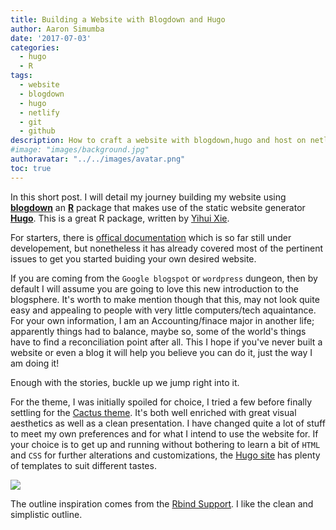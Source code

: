```yaml
---
title: Building a Website with Blogdown and Hugo
author: Aaron Simumba
date: '2017-07-03'
categories:
  - hugo
  - R
tags:
  - website
  - blogdown
  - hugo
  - netlify
  - git
  - github
description: How to craft a website with blogdown,hugo and host on netlify
#image: "images/background.jpg"
authoravatar: "../../images/avatar.png"
toc: true
---
```



In this short post. I will detail my journey building my website using [__blogdown__](https://github/rstudio/blogdown) an [__R__](https://r-project.org) package that makes use of the static website generator [__Hugo__](https://gohugo.io). This is a great R package, written by [Yihui Xie](https://yihui.name/en). 

For starters, there is [offical documentation](https://bookdown.org/yihui/blogdown/) which is so far still under developement, but nonetheless it has already covered most of the pertinent issues to get you started buiding your own desired website. 

If you are coming from the `Google blogspot` or `wordpress` dungeon, then by default I will assume you are going to love this new introduction to the blogsphere. It's worth to make mention though that this, may not look quite easy and appealing to people with very little computers/tech aquaintance. For your own information, I am an Accounting/finace major in another life; apparently things had to balance, maybe so, some of the world's things have to find a reconciliation point after all. This I hope if you've never built a website or even a blog it will help you believe you can do it, just the way I am doing it!

Enough with the stories, buckle up we jump right into it.

For the theme, I was initially spoiled for choice, I tried a few before finally settling for the [Cactus theme](https://themes.gohugo.io/cactus/). It's both well enriched with great visual aesthetics as well as a clean presentation. I have changed quite a lot of stuff to meet my own preferences and for what I intend to use the website for. If your choice is to get up and running without bothering to learn a bit of `HTML` and `CSS` for further alterations and customizations, the [Hugo site](https://themes.gohugo.io/) has plenty of templates to suit different tastes.

![](https://user-images.githubusercontent.com/24398851/30351045-2fa78596-9822-11e7-916b-18cc3e551562.png)

The outline inspiration comes from the  [Rbind Support](https://support.rbind.io/). I like the clean and simplistic outline. 


